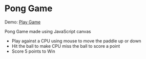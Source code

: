 # Pong Game

Demo: [Play Game](https://ashish-shikhrakar.github.io/Pong_Game_Basic/)

Pong Game made using JavaScript canvas

- Play against a CPU using mouse to move the paddle up or down
- Hit the ball to make CPU miss the ball to score a point
- Score 5 points to Win
